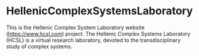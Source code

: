 # HellenicComplexSystemsLaboratory
This is the Hellenic Complex System Laboratory website (https://www.hcsl.com) project. 
The Hellenic Complex Systems Laboratory (HCSL) is a virtual  research laboratory, devoted to the transdisciplinary study of complex systems.
